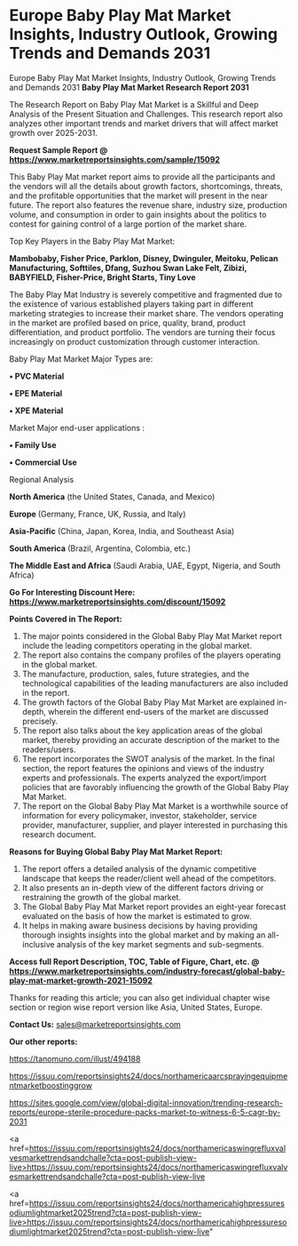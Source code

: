 # Europe Baby Play Mat Market Insights, Industry Outlook, Growing Trends and Demands 2031
Europe Baby Play Mat Market Insights, Industry Outlook, Growing Trends and Demands 2031
<strong>Baby Play Mat Market Research Report 2031</strong>

The Research Report on Baby Play Mat Market is a Skillful and Deep Analysis of the Present Situation and Challenges. This research report also analyzes other important trends and market drivers that will affect market growth over 2025-2031.

<strong>Request Sample Report @ <a href=https://www.marketreportsinsights.com/sample/15092>https://www.marketreportsinsights.com/sample/15092</a></strong>

This Baby Play Mat market report aims to provide all the participants and the vendors will all the details about growth factors, shortcomings, threats, and the profitable opportunities that the market will present in the near future. The report also features the revenue share, industry size, production volume, and consumption in order to gain insights about the politics to contest for gaining control of a large portion of the market share.

Top Key Players in the Baby Play Mat Market:

<strong>Mambobaby, Fisher Price, Parklon, Disney, Dwinguler, Meitoku, Pelican Manufacturing, Softtiles, Dfang, Suzhou Swan Lake Felt, Zibizi, BABYFIELD, Fisher-Price, Bright Starts, Tiny Love</strong>

The Baby Play Mat Industry is severely competitive and fragmented due to the existence of various established players taking part in different marketing strategies to increase their market share. The vendors operating in the market are profiled based on price, quality, brand, product differentiation, and product portfolio. The vendors are turning their focus increasingly on product customization through customer interaction.

Baby Play Mat Market Major Types are:

<strong>• PVC Material

• EPE Material

• XPE Material</strong>

Market Major end-user applications :

<strong>• Family Use

• Commercial Use</strong>

Regional Analysis

</u><strong><b>North America</b></strong> (the United States, Canada, and Mexico)

<strong><b>Europe </b></strong>(Germany, France, UK, Russia, and Italy)

<strong><b>Asia-Pacific</b></strong> (China, Japan, Korea, India, and Southeast Asia)

<strong><b>South America</b></strong> (Brazil, Argentina, Colombia, etc.)

<strong><b>The Middle East and Africa</b></strong> (Saudi Arabia, UAE, Egypt, Nigeria, and South Africa)

<strong>Go For Interesting Discount Here: <a href=https://www.marketreportsinsights.com/discount/15092>https://www.marketreportsinsights.com/discount/15092</a></strong>

<strong>Points Covered in The Report:</strong>
<ol>
  <li>The major points considered in the Global Baby Play Mat Market report include the leading competitors operating in the global market.</li>
  <li>The report also contains the company profiles of the players operating in the global market.</li>
  <li>The manufacture, production, sales, future strategies, and the technological capabilities of the leading manufacturers are also included in the report.</li>
  <li>The growth factors of the Global Baby Play Mat Market are explained in-depth, wherein the different end-users of the market are discussed precisely.</li>
  <li>The report also talks about the key application areas of the global market, thereby providing an accurate description of the market to the readers/users.</li>
  <li>The report incorporates the SWOT analysis of the market. In the final section, the report features the opinions and views of the industry experts and professionals. The experts analyzed the export/import policies that are favorably influencing the growth of the Global Baby Play Mat Market.</li>
  <li>The report on the Global Baby Play Mat Market is a worthwhile source of information for every policymaker, investor, stakeholder, service provider, manufacturer, supplier, and player interested in purchasing this research document.</li>
</ol>
<strong>Reasons for Buying Global Baby Play Mat Market Report:</strong>

<ol>
  <li>The report offers a detailed analysis of the dynamic competitive landscape that keeps the reader/client well ahead of the competitors.</li>
  <li>It also presents an in-depth view of the different factors driving or restraining the growth of the global market.</li>
  <li>The Global Baby Play Mat Market report provides an eight-year forecast evaluated on the basis of how the market is estimated to grow.</li>
  <li>It helps in making aware business decisions by having providing thorough insights insights into the global market and by making an all-inclusive analysis of the key market segments and sub-segments.</li>
</ol>
<strong>Access full Report Description, TOC, Table of Figure, Chart, etc. @ <a href=https://www.marketreportsinsights.com/industry-forecast/global-baby-play-mat-market-growth-2021-15092>https://www.marketreportsinsights.com/industry-forecast/global-baby-play-mat-market-growth-2021-15092</a></strong>


Thanks for reading this article; you can also get individual chapter wise section or region wise report version like Asia, United States, Europe.

<strong>Contact Us:</strong>
sales@marketreportsinsights.com

<strong>Our other reports:</strong>

<a href=https://tanomuno.com/illust/494188>https://tanomuno.com/illust/494188</a>

<a href=https://issuu.com/reportsinsights24/docs/northamericaarcsprayingequipmentmarketboostinggrow>https://issuu.com/reportsinsights24/docs/northamericaarcsprayingequipmentmarketboostinggrow</a>

<a href=https://sites.google.com/view/global-digital-innovation/trending-research-reports/europe-sterile-procedure-packs-market-to-witness-6-5-cagr-by-2031>https://sites.google.com/view/global-digital-innovation/trending-research-reports/europe-sterile-procedure-packs-market-to-witness-6-5-cagr-by-2031</a>

<a href=https://issuu.com/reportsinsights24/docs/northamericaswingrefluxvalvesmarkettrendsandchalle?cta=post-publish-view-live>https://issuu.com/reportsinsights24/docs/northamericaswingrefluxvalvesmarkettrendsandchalle?cta=post-publish-view-live</a>

<a href=https://issuu.com/reportsinsights24/docs/northamericahighpressuresodiumlightmarket2025trend?cta=post-publish-view-live>https://issuu.com/reportsinsights24/docs/northamericahighpressuresodiumlightmarket2025trend?cta=post-publish-view-live</a>"
